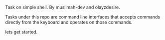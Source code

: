Task on simple shell. By muslimah-dev and olayzdesire.

Tasks under this repo are command line interfaces that accepts commands directly from the keyboard and operates on those commands.

lets get started.
